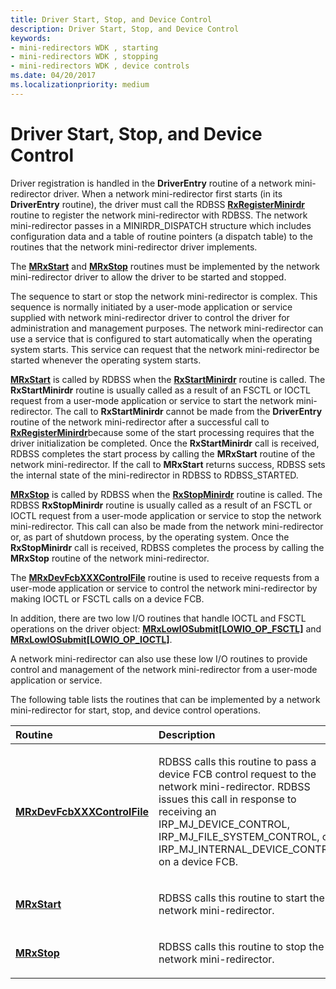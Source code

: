 ```yaml
---
title: Driver Start, Stop, and Device Control
description: Driver Start, Stop, and Device Control
keywords:
- mini-redirectors WDK , starting
- mini-redirectors WDK , stopping
- mini-redirectors WDK , device controls
ms.date: 04/20/2017
ms.localizationpriority: medium
---
```


# Driver Start, Stop, and Device Control


Driver registration is handled in the **DriverEntry** routine of a network mini-redirector driver. When a network mini-redirector first starts (in its **DriverEntry** routine), the driver must call the RDBSS [**RxRegisterMinirdr**](/windows-hardware/drivers/ddi/mrx/nf-mrx-rxregisterminirdr) routine to register the network mini-redirector with RDBSS. The network mini-redirector passes in a MINIRDR\_DISPATCH structure which includes configuration data and a table of routine pointers (a dispatch table) to the routines that the network mini-redirector driver implements.

The [**MRxStart**](/windows-hardware/drivers/ddi/mrx/nc-mrx-pmrx_calldown_ctx) and [**MRxStop**](./mrxstop.md) routines must be implemented by the network mini-redirector driver to allow the driver to be started and stopped.

The sequence to start or stop the network mini-redirector is complex. This sequence is normally initiated by a user-mode application or service supplied with network mini-redirector driver to control the driver for administration and management purposes. The network mini-redirector can use a service that is configured to start automatically when the operating system starts. This service can request that the network mini-redirector be started whenever the operating system starts.

[**MRxStart**](/windows-hardware/drivers/ddi/mrx/nc-mrx-pmrx_calldown_ctx) is called by RDBSS when the [**RxStartMinirdr**](/windows-hardware/drivers/ddi/mrx/nf-mrx-rxstartminirdr) routine is called. The **RxStartMinirdr** routine is usually called as a result of an FSCTL or IOCTL request from a user-mode application or service to start the network mini-redirector. The call to **RxStartMinirdr** cannot be made from the **DriverEntry** routine of the network mini-redirector after a successful call to [**RxRegisterMinirdr**](/windows-hardware/drivers/ddi/mrx/nf-mrx-rxregisterminirdr)because some of the start processing requires that the driver initialization be completed. Once the **RxStartMinirdr** call is received, RDBSS completes the start process by calling the **MRxStart** routine of the network mini-redirector. If the call to **MRxStart** returns success, RDBSS sets the internal state of the mini-redirector in RDBSS to RDBSS\_STARTED.

[**MRxStop**](./mrxstop.md) is called by RDBSS when the [**RxStopMinirdr**](/windows-hardware/drivers/ddi/mrx/nf-mrx-rxstopminirdr) routine is called. The RDBSS **RxStopMinirdr** routine is usually called as a result of an FSCTL or IOCTL request from a user-mode application or service to stop the network mini-redirector. This call can also be made from the network mini-redirector or, as part of shutdown process, by the operating system. Once the **RxStopMinirdr** call is received, RDBSS completes the process by calling the **MRxStop** routine of the network mini-redirector.

The [**MRxDevFcbXXXControlFile**](./mrxdevfcbxxxcontrolfile.md) routine is used to receive requests from a user-mode application or service to control the network mini-redirector by making IOCTL or FSCTL calls on a device FCB.

In addition, there are two low I/O routines that handle IOCTL and FSCTL operations on the driver object: [**MRxLowIOSubmit\[LOWIO\_OP\_FSCTL\]**](./mrxlowiosubmit-lowio-op-fsctl-.md) and [**MRxLowIOSubmit\[LOWIO\_OP\_IOCTL\]**](./mrxlowiosubmit-lowio-op-ioctl-.md).

A network mini-redirector can also use these low I/O routines to provide control and management of the network mini-redirector from a user-mode application or service.

The following table lists the routines that can be implemented by a network mini-redirector for start, stop, and device control operations.

<table>
<colgroup>
<col width="50%" />
<col width="50%" />
</colgroup>
<thead>
<tr class="header">
<th align="left">Routine</th>
<th align="left">Description</th>
</tr>
</thead>
<tbody>
<tr class="odd">
<td align="left"><a href="/windows-hardware/drivers/ifs/mrxdevfcbxxxcontrolfile" data-raw-source="[&lt;strong&gt;MRxDevFcbXXXControlFile&lt;/strong&gt;](./mrxdevfcbxxxcontrolfile.md)"><strong>MRxDevFcbXXXControlFile</strong></a></td>
<td align="left"><p>RDBSS calls this routine to pass a device FCB control request to the network mini-redirector. RDBSS issues this call in response to receiving an IRP_MJ_DEVICE_CONTROL, IRP_MJ_FILE_SYSTEM_CONTROL, or IRP_MJ_INTERNAL_DEVICE_CONTROL on a device FCB.</p></td>
</tr>
<tr class="even">
<td align="left"><a href="/windows-hardware/drivers/ddi/mrx/nc-mrx-pmrx_calldown_ctx" data-raw-source="[&lt;strong&gt;MRxStart&lt;/strong&gt;](/windows-hardware/drivers/ddi/mrx/nc-mrx-pmrx_calldown_ctx)"><strong>MRxStart</strong></a></td>
<td align="left"><p>RDBSS calls this routine to start the network mini-redirector.</p></td>
</tr>
<tr class="odd">
<td align="left"><a href="/windows-hardware/drivers/ifs/mrxstop" data-raw-source="[&lt;strong&gt;MRxStop&lt;/strong&gt;](./mrxstop.md)"><strong>MRxStop</strong></a></td>
<td align="left"><p>RDBSS calls this routine to stop the network mini-redirector.</p></td>
</tr>
</tbody>
</table>

 

